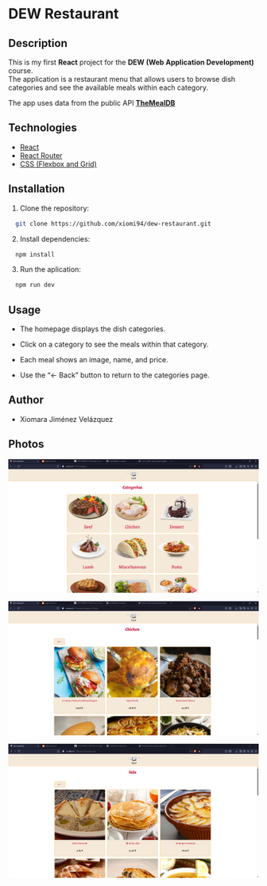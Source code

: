 # DEW Restaurant

## Description

This is my first **React** project for the **DEW (Web Application Development)** course.  
The application is a restaurant menu that allows users to browse dish categories and see the available meals within each category.

The app uses data from the public API [**TheMealDB**](https://www.themealdb.com/api/json/v1/1/categories.php)

## Technologies

- [React](https://es.react.dev/)
- [React Router](https://reactrouter.com/)
- [CSS (Flexbox and Grid)](https://css-tricks.com/)

## Installation

1. Clone the repository:
```bash
  git clone https://github.com/xiomi94/dew-restaurant.git
```

2. Install dependencies:
```bash
  npm install
```

3. Run the aplication:
```bash
  npm run dev
```

## Usage

- The homepage displays the dish categories.

- Click on a category to see the meals within that category.

- Each meal shows an image, name, and price.

- Use the “← Back” button to return to the categories page.

## Author

- Xiomara Jiménez Velázquez

## Photos

![alt text](image.png)

![alt text](image-1.png)

![alt text](image-2.png)